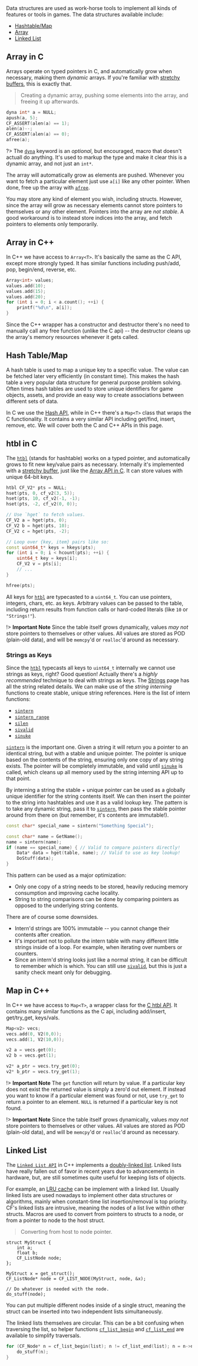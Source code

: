 [](../header.md ':include')

<br>

Data structures are used as work-horse tools to implement all kinds of features or tools in games. The data structures available include:

- [Hashtable/Map](https://randygaul.github.io/cute_framework/#/api_reference?id=hash)
- [Array](https://randygaul.github.io/cute_framework/#/api_reference?id=array)
- [Linked List](https://randygaul.github.io/cute_framework/#/api_reference?id=list)

## Array in C

Arrays operate on typed pointers in C, and automatically grow when necessary, making them _dynamic_ arrays. If you're familiar with [stretchy buffers](https://github.com/creikey/stretchy-buff), this is exactly that.

> Creating a dynamic array, pushing some elements into the array, and freeing it up afterwards.

```cpp
dyna int* a = NULL;
apush(a, 5);
CF_ASSERT(alen(a) == 1);
alen(a)--;
CF_ASSERT(alen(a) == 0);
afree(a);
```

?> The [`dyna`](https://randygaul.github.io/cute_framework/#/array/dyna) keyword is an _optional_, but encouraged, macro that doesn't actuall do anything. It's used to markup the type and make it clear this is a dynamic array, and not just an `int*`.

The array will automatically grow as elements are pushed. Whenever you want to fetch a particular element just use `a[i]` like any other pointer. When done, free up the array with [`afree`](https://randygaul.github.io/cute_framework/#/array/afree).

You may store any kind of element you wish, including structs. However, since the array will grow as necessary elements cannot store pointers to themselves or any other element. Pointers into the array are _not stable_. A good workaround is to instead store indices into the array, and fetch pointers to elements only temporarily.

## Array in C++

In C++ we have access to `Array<T>`. It's basically the same as the C API, except more strongly typed. It has similar functions including push/add, pop, begin/end, reverse, etc.

```cpp
Array<int> values;
values.add(10);
values.add(15);
values.add(20);
for (int i = 0; i < a.count(); ++i) {
	printf("%d\n", a[i]);
}
```

Since the C++ wrapper has a constructor and destructor there's no need to manually call any free function (unlike the C api) -- the destructor cleans up the array's memory resources whenever it gets called.

## Hash Table/Map

A hash table is used to map a unique key to a specific value. The value can be fetched later very efficiently (in constant time). This makes the hash table a very popular data structure for general purpose problem solving. Often times hash tables are used to store unique identifiers for game objects, assets, and provide an easy way to create associations between different sets of data.

In C we use the [Hash API](https://randygaul.github.io/cute_framework/#/api_reference?id=hash), while in C++ there's a `Map<T>` class that wraps the C functionality. It contains a very similar API including get/find, insert, remove, etc. We will cover both the C and C++ APIs in this page.

## htbl in C

The [`htbl`](https://randygaul.github.io/cute_framework/#/hash/htbl) (stands for hashtable) works on a typed pointer, and automatically grows to fit new key/value pairs as necessary. Internally it's implemented with a [stretchy buffer](https://github.com/creikey/stretchy-buff), just like the [Array API in C](https://randygaul.github.io/cute_framework/#/topics/data_structures?id=array). It can store values with unique 64-bit keys.

```cpp
htbl CF_V2* pts = NULL;
hset(pts, 0, cf_v2(3, 5));
hset(pts, 10, cf_v2(-1, -1);
hset(pts, -2, cf_v2(0, 0));

// Use `hget` to fetch values.
CF_V2 a = hget(pts, 0);
CF_V2 b = hget(pts, 10);
CF_V2 c = hget(pts, -2);

// Loop over {key, item} pairs like so:
const uint64_t* keys = hkeys(pts);
for (int i = 0; i < hcount(pts); ++i) {
    uint64_t key = keys[i];
    CF_V2 v = pts[i];
    // ...
}

hfree(pts);
```

All keys for [`htbl`](https://randygaul.github.io/cute_framework/#/hash/htbl) are typecasted to a `uint64_t`. You can use pointers, integers, chars, etc. as keys. Arbitrary values can be passed to the table, including return results from function calls or hard-coded literals (like `10` or `"Strings!"`).

!> **Important Note** Since the table itself grows dynamically, values _may not_ store pointers to themselves or other values. All values are stored as POD (plain-old data), and will be `memcpy`'d or `realloc`'d around as necessary.

### Strings as Keys

Since the [`htbl`](https://randygaul.github.io/cute_framework/#/hash/htbl) typecasts all keys to `uint64_t` internally we cannot use strings as keys, right? Good question! Actually there's a _highly recommended_ technique to deal with strings as keys. The [Strings](https://randygaul.github.io/cute_framework/#/topics/strings) page has all the string related details. We can make use of the _string interning_ functions to create stable, unique string references. Here is the list of intern functions:

* [`sintern`](https://randygaul.github.io/cute_framework/#/string/sintern)
* [`sintern_range`](https://randygaul.github.io/cute_framework/#/string/sintern_range)
* [`silen`](https://randygaul.github.io/cute_framework/#/string/silen)
* [`sivalid`](https://randygaul.github.io/cute_framework/#/string/sivalid)
* [`sinuke`](https://randygaul.github.io/cute_framework/#/string/sinuke)

[`sintern`](https://randygaul.github.io/cute_framework/#/string/sintern) is the important one. Given a string it will return you a pointer to an identical string, but with a stable and unique pointer. The pointer is unique based on the contents of the string, ensuring only one copy of any string exists. The pointer will be completely immutable, and valid until [`sinuke`](https://randygaul.github.io/cute_framework/#/string/sinuke) is called, which cleans up all memory used by the string interning API up to that point.

By interning a string the stable + unique pointer can be used as a globally unique identifier for the string contents itself. We can then insert the pointer to the string into hashtables and use it as a valid lookup key. The pattern is to take any dynamic string, pass it to [`sintern`](https://randygaul.github.io/cute_framework/#/string/sintern), then pass the stable pointer around from there on (but remember, it's contents are immutable!).

```cpp
const char* special_name = sintern("Something Special");

const char* name = GetName();
name = sintern(name);
if (name == special_name) { // Valid to compare pointers directly!
	Data* data = hget(table, name); // Valid to use as key lookup!
	DoStuff(data);
}
```

This pattern can be used as a major optimization:

- Only one copy of a string needs to be stored, heavily reducing memory consumption and improving cache locality.
- String to string comparisons can be done by comparing pointers as opposed to the underlying string contents.

There are of course some downsides.

- Intern'd strings are 100% immutable -- you cannot change their contents after creation.
- It's important not to pollute the intern table with many different little strings inside of a loop. For example, when iterating over numbers or counters.
- Since an intern'd string looks just like a normal string, it can be difficult to remember which is which. You can still use [`sivalid`](https://randygaul.github.io/cute_framework/#/string/sivalid), but this is just a sanity check meant only for debugging.

## Map in C++

In C++ we have access to `Map<T>`, a wrapper class for the [C htbl API](https://randygaul.github.io/cute_framework/#/topics/data_structures?id=hash-tablemap). It contains many similar functions as the C api, including add/insert, get/try_get, keys/vals.

```cpp
Map<v2> vecs;
vecs.add(0, V2(0,0));
vecs.add(1, V2(10,0));

v2 a = vecs.get(0);
v2 b = vecs.get(1);

v2* a_ptr = vecs.try_get(0);
v2* b_ptr = vecs.try_get(1);
```

!> **Important Note** The `get` function will return by value. If a particular key does not exist the returned value is simply a zero'd out element. If instead you want to know if a particular element was found or not, use `try_get` to return a pointer to an element. `NULL` is returned if a particular key is not found.

!> **Important Note** Since the table itself grows dynamically, values _may not_ store pointers to themselves or other values. All values are stored as POD (plain-old data), and will be `memcpy`'d or `realloc`'d around as necessary.

## Linked List

The [`Linked List API`](https://randygaul.github.io/cute_framework/#/api_reference?id=list) in C++ implements a [doubly-linked list](https://en.wikipedia.org/wiki/Doubly_linked_list). Lniked lists have really fallen out of favor in recent years due to advancements in hardware, but, are still sometimes quite useful for keeping lists of objects.

For example, an [LRU cache](https://leetcode.com/problems/lru-cache/) can be implement with a linked list. Usually linked lists are used nowadays to implement other data structures or algorithms, mainly when constant-time list insertion/removal is top priority. CF's linked lists are intrusive, meaning the nodes of a list live within other structs. Macros are used to convert from pointers to structs to a node, or from a pointer to node to the host struct.

> Converting from host to node pointer.

```
struct MyStruct {
    int a;
    float b;
    CF_ListNode node;
};

MyStruct x = get_struct();
CF_ListNode* node = CF_LIST_NODE(MyStruct, node, &x);

// Do whatever is needed with the node.
do_stuff(node);
```

You can put multiple different nodes inside of a single struct, meaning the struct can be inserted into two independent lists simultaneously.

The linked lists themselves are circular. This can be a bit confusing when traversing the list, so helper functions [`cf_list_begin`](https://randygaul.github.io/cute_framework/#/list/cf_list_begin) and [`cf_list_end`](https://randygaul.github.io/cute_framework/#/list/cf_list_end) are available to simplify traversals.

```cpp
for (CF_Node* n = cf_list_begin(list); n != cf_list_end(list); n = n->next) {
    do_stuff(n);
}
```

